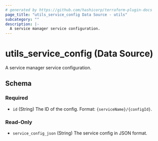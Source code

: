```yaml
---
# generated by https://github.com/hashicorp/terraform-plugin-docs
page_title: "utils_service_config Data Source - utils"
subcategory: ""
description: |-
  A service manager service configuration.
---
```


# utils_service_config (Data Source)

A service manager service configuration.



<!-- schema generated by tfplugindocs -->
## Schema

### Required

- `id` (String) The ID of the config. Format: `{serviceName}/{configId}`.

### Read-Only

- `service_config_json` (String) The service config in JSON format.
